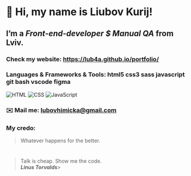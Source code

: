 # 👋 Hi, my name is **Liubov Kurij**!
##  I’m a *Front-end-developer $ Manual QA*  from Lviv.
### Check my website: https://lub4a.github.io/portfolio/
###  Languages & Frameworks & Tools: html5 css3 sass javascript  git bash vscode figma
![HTML](https://img.shields.io/badge/-HTML-090909?style=for-the-badge&logo=html5)
![CSS](https://img.shields.io/badge/-CSS-090909?style=for-the-badge&logo=css3)
![JavaScript](https://img.shields.io/badge/-JavaScript-090909?style=for-the-badge&logo=JavaScript)
### ✉️ Mail me: lubovhimicka@gmail.com
### My credo:
> Whatever happens for the better.<br>
#
> Talk is cheap. Show me the code. <br>
>***Linus Torvalds***>
